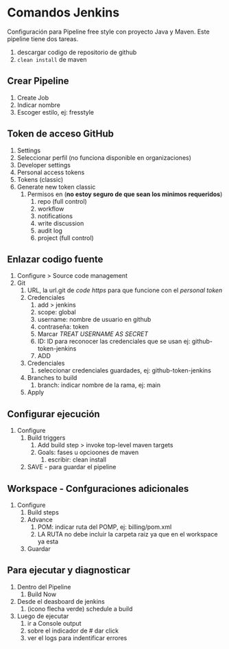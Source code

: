 # Comandos Jenkins

Configuración para Pipeline free style con proyecto Java y Maven. Este pipeline tiene dos tareas.

1. descargar codigo de repositorio de github
2. `clean install` de maven

## Crear Pipeline

1. Create Job
2. Indicar nombre
3. Escoger estilo, ej: fresstyle

## Token de acceso GitHub

1. Settings
2. Seleccionar perfil (no funciona disponible en organizaciones)
3. Developer settings
4. Personal access tokens
5. Tokens (classic)
6. Generate new token classic
   1. Permisos en (**no estoy seguro de que sean los minimos requeridos**)
      1. repo (full control)
      2. workflow
      3. notifications
      4. write discussion
      5. audit log
      6. project (full control)

## Enlazar codigo fuente

1. Configure > Source code management
2. Git
   1. URL, la url.git de *code https* para que funcione con el *personal token*
   2. Credenciales
      1. add > jenkins
      2. scope: global
      3. username: nombre de usuario en github
      4. contraseña: token
      5. Marcar *TREAT USERNAME AS SECRET*
      6. ID: ID para reconocer las credenciales que se usan ej: github-token-jenkins
      7. ADD
   3. Credenciales
      1. seleccionar credenciales guardades, ej: github-token-jenkins
   4. Branches to build
      1. branch: indicar nombre de la rama, ej: main
   5. Apply

## Configurar ejecución

1. Configure
   1. Build triggers
      1. Add build step > invoke top-level maven targets
      2. Goals: fases u opcioones de maven
         1. escribir: clean install
   2. SAVE - para guardar el pipeline

## Workspace - Confguraciones adicionales

1. Configure
   1. Build steps
   2. Advance
      1. POM: indicar ruta del POMP, ej: billing/pom.xml
      2. LA RUTA no debe incluir la carpeta raiz ya que en el workspace ya esta
   3. Guardar

## Para ejecutar y diagnosticar

1. Dentro del Pipeline
   1. Build Now
2. Desde el deasboard de jenkins
   1. (icono flecha verde) schedule a build
3. Luego de ejecutar
   1. ir a Console output
   2. sobre el indicador de # dar click
   3. ver el logs para indentificar errores
